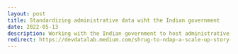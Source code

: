 ```yaml
---
layout: post
title: Standardizing administrative data wiht the Indian government
date: 2022-05-13
description: Working with the Indian government to host administrative data standardized across time and space in a single, harmonized schema.
redirect: https://devdatalab.medium.com/shrug-to-ndap-a-scale-up-story-15817fabc8ae
---
```

